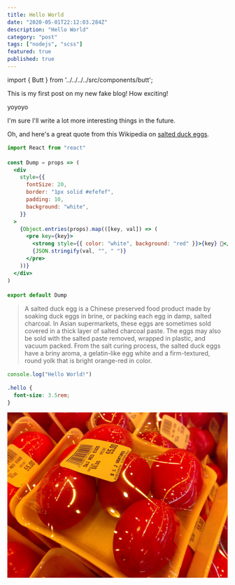 ```yaml
---
title: Hello World
date: "2020-05-01T22:12:03.284Z"
description: "Hello World"
category: "post"
tags: ["nodejs", "scss"]
featured: true
published: true
---
```


import { Butt } from '../../../../src/components/butt';

This is my first post on my new fake blog! How exciting!

<Butt>yoyoyo</Butt>

I'm sure I'll write a lot more interesting things in the future.

Oh, and here's a great quote from this Wikipedia on
[salted duck eggs](https://en.wikipedia.org/wiki/Salted_duck_egg).

```jsx
import React from "react"

const Dump = props => (
  <div
    style={{
      fontSize: 20,
      border: "1px solid #efefef",
      padding: 10,
      background: "white",
    }}
  >
    {Object.entries(props).map(([key, val]) => (
      <pre key={key}>
        <strong style={{ color: "white", background: "red" }}>{key} 💩</strong>
        {JSON.stringify(val, "", " ")}
      </pre>
    ))}
  </div>
)

export default Dump
```

> A salted duck egg is a Chinese preserved food product made by soaking duck
> eggs in brine, or packing each egg in damp, salted charcoal. In Asian
> supermarkets, these eggs are sometimes sold covered in a thick layer of salted
> charcoal paste. The eggs may also be sold with the salted paste removed,
> wrapped in plastic, and vacuum packed. From the salt curing process, the
> salted duck eggs have a briny aroma, a gelatin-like egg white and a
> firm-textured, round yolk that is bright orange-red in color.

```javascript
console.log("Hello World!")
```

```css
.hello {
  font-size: 3.5rem;
}
```

![Chinese Salty Egg](./salty_egg.jpg)
